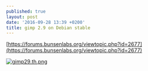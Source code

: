 ```yaml
---
published: true
layout: post
date: '2016-09-28 13:39 +0200'
title: gimp 2.9 on Debian stable
---
```

[https://forums.bunsenlabs.org/viewtopic.php?id=2677](https://forums.bunsenlabs.org/viewtopic.php?id=2677)

[![gimp29.th.png](https://cdn.scrot.moe/images/2016/09/28/gimp29.th.png)](https://cdn.scrot.moe/images/2016/09/28/gimp29.png)
